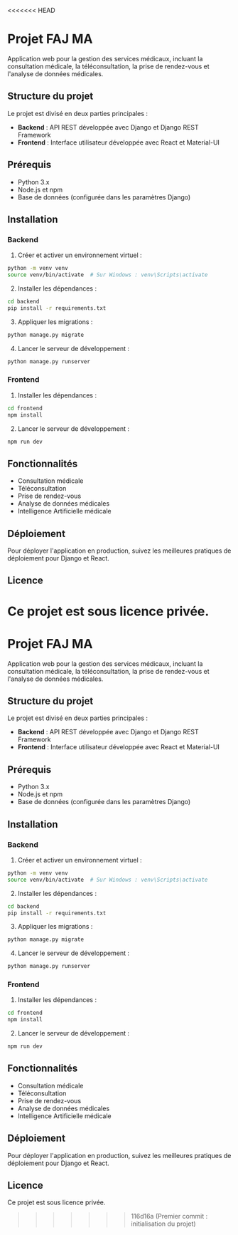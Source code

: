 <<<<<<< HEAD
# Projet FAJ MA

Application web pour la gestion des services médicaux, incluant la consultation médicale, la téléconsultation, la prise de rendez-vous et l'analyse de données médicales.

## Structure du projet

Le projet est divisé en deux parties principales :

- **Backend** : API REST développée avec Django et Django REST Framework
- **Frontend** : Interface utilisateur développée avec React et Material-UI

## Prérequis

- Python 3.x
- Node.js et npm
- Base de données (configurée dans les paramètres Django)

## Installation

### Backend

1. Créer et activer un environnement virtuel :

```bash
python -m venv venv
source venv/bin/activate  # Sur Windows : venv\Scripts\activate
```

2. Installer les dépendances :

```bash
cd backend
pip install -r requirements.txt
```

3. Appliquer les migrations :

```bash
python manage.py migrate
```

4. Lancer le serveur de développement :

```bash
python manage.py runserver
```

### Frontend

1. Installer les dépendances :

```bash
cd frontend
npm install
```

2. Lancer le serveur de développement :

```bash
npm run dev
```

## Fonctionnalités

- Consultation médicale
- Téléconsultation
- Prise de rendez-vous
- Analyse de données médicales
- Intelligence Artificielle médicale

## Déploiement

Pour déployer l'application en production, suivez les meilleures pratiques de déploiement pour Django et React.

## Licence

Ce projet est sous licence privée.
=======
# Projet FAJ MA

Application web pour la gestion des services médicaux, incluant la consultation médicale, la téléconsultation, la prise de rendez-vous et l'analyse de données médicales.

## Structure du projet

Le projet est divisé en deux parties principales :

- **Backend** : API REST développée avec Django et Django REST Framework
- **Frontend** : Interface utilisateur développée avec React et Material-UI

## Prérequis

- Python 3.x
- Node.js et npm
- Base de données (configurée dans les paramètres Django)

## Installation

### Backend

1. Créer et activer un environnement virtuel :

```bash
python -m venv venv
source venv/bin/activate  # Sur Windows : venv\Scripts\activate
```

2. Installer les dépendances :

```bash
cd backend
pip install -r requirements.txt
```

3. Appliquer les migrations :

```bash
python manage.py migrate
```

4. Lancer le serveur de développement :

```bash
python manage.py runserver
```

### Frontend

1. Installer les dépendances :

```bash
cd frontend
npm install
```

2. Lancer le serveur de développement :

```bash
npm run dev
```

## Fonctionnalités

- Consultation médicale
- Téléconsultation
- Prise de rendez-vous
- Analyse de données médicales
- Intelligence Artificielle médicale

## Déploiement

Pour déployer l'application en production, suivez les meilleures pratiques de déploiement pour Django et React.

## Licence

Ce projet est sous licence privée.
>>>>>>> 116d16a (Premier commit : initialisation du projet)
